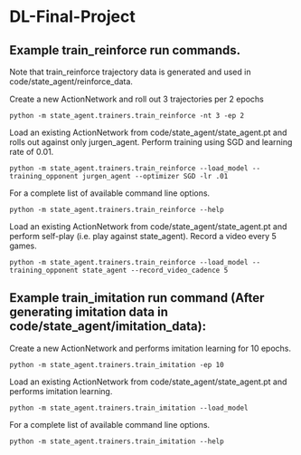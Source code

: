 # DL-Final-Project

## Example train_reinforce run commands.
Note that train_reinforce trajectory data is generated and used in code/state_agent/reinforce_data.

Create a new ActionNetwork and roll out 3 trajectories per 2 epochs

    python -m state_agent.trainers.train_reinforce -nt 3 -ep 2

Load an existing ActionNetwork from code/state_agent/state_agent.pt and rolls out against only jurgen_agent. Perform training using SGD and learning rate of 0.01.

    python -m state_agent.trainers.train_reinforce --load_model --training_opponent jurgen_agent --optimizer SGD -lr .01

For a complete list of available command line options.

    python -m state_agent.trainers.train_reinforce --help

Load an existing ActionNetwork from code/state_agent/state_agent.pt and perform self-play (i.e. play against state_agent). Record a video every 5 games.

    python -m state_agent.trainers.train_reinforce --load_model --training_opponent state_agent --record_video_cadence 5

## Example train_imitation run command (**After generating imitation data in code/state_agent/imitation_data**):

Create a new ActionNetwork and performs imitation learning for 10 epochs.

    python -m state_agent.trainers.train_imitation -ep 10

Load an existing ActionNetwork from code/state_agent/state_agent.pt and performs imitation learning.

    python -m state_agent.trainers.train_imitation --load_model

For a complete list of available command line options.

    python -m state_agent.trainers.train_imitation --help
